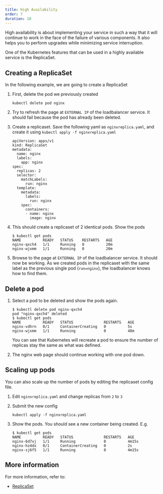 ```yaml
---
title: High Availability
order: 7
duration: 10
---
```


High availability is about implementing your service in such a way that
it will continue to work in the face of the failure of various components.
It also helps you to perform upgrades while minimizing service interruption.

One of the Kubernetes features that can be used in a highly available
service is the ReplicaSet.

## Creating a ReplicaSet

In the following example, we are going to create a ReplicaSet

1. First, delete the pod we previously created

    ```
    kubectl delete pod nginx
    ```

1. Try to refresh the page at `EXTERNAL IP` of the loadbalancer service. It
   should fail because the pod has already been deleted.

1. Create a replicaset. Save the following yaml as `nginxreplica.yaml`, and
   create it using `kubectl apply -f nginxreplica.yaml`

    ```
    apiVersion: apps/v1
    kind: ReplicaSet
    metadata:
      name: nginx
      labels:
        app: nginx
    spec:
      replicas: 2
      selector:
        matchLabels:
          run: nginx
      template:
        metadata:
          labels:
            run: nginx
        spec:
          containers:
          - name: nginx
            image: nginx
    ```

1. This should create a replicaset of 2 identical pods. Show the pods

    ```
    $ kubectl get pods
    NAME          READY   STATUS    RESTARTS   AGE
    nginx-qxch4   1/1     Running   0          20m
    nginx-wjxmm   1/1     Running   0          20m
    ```

1. Browse to the page at `EXTERNAL IP` of the loadbalancer service. It should
   now be working. As we created pods in the replicaset with the same label as
the previous single pod (`run=nginx`), the loadbalancer knows how to find them.

## Delete a pod

1. Select a pod to be deleted and show the pods again.

	```
	$ kubectl delete pod nginx-qxch4
	pod "nginx-qxch4" deleted
	$ kubectl get pods
	NAME          READY   STATUS              RESTARTS   AGE
	nginx-vdhrn   0/1     ContainerCreating   0          5s
	nginx-wjxmm   1/1     Running             0          48m
	```
	You can see that Kubernetes will recreate a pod to ensure the number of
replicas stay the same as what was defined.

1. The nginx web page should continue working with one pod down.

## Scaling up pods

You can also scale up the number of pods by editing the replicaset config file.

1. Edit `nginxreplica.yaml` and change replicas from `2` to `3`

1. Submit the new config

    ```
    kubectl apply -f nginxreplica.yaml
    ```

1. Show the pods. You should see a new container being created. E.g.

	```
	$ kubectl get pods
	NAME          READY   STATUS              RESTARTS   AGE
	nginx-6d7xj   1/1     Running             0          4m15s
	nginx-hz4dx   0/1     ContainerCreating   0          2s
	nginx-sj6f5   1/1     Running             0          4m15s
	```

## More information

For more information, refer to:

- [ReplicaSet](https://kubernetes.io/docs/concepts/workloads/controllers/replicaset/)
